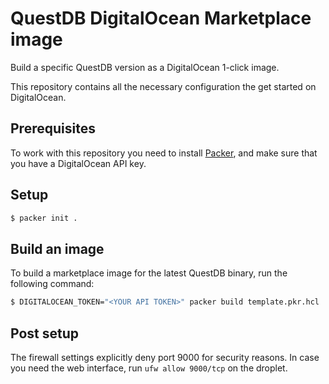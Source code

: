 # QuestDB DigitalOcean Marketplace image

Build a specific QuestDB version as a DigitalOcean 1-click image.

This repository contains all the necessary configuration the get started on DigitalOcean.

## Prerequisites

To work with this repository you need to install [Packer](https://www.packer.io/), and make sure that you have a DigitalOcean API key.

## Setup

``` bash
$ packer init .
```

## Build an image

To build a marketplace image for the latest QuestDB binary, run the following command:

```bash
$ DIGITALOCEAN_TOKEN="<YOUR API TOKEN>" packer build template.pkr.hcl
```

## Post setup

The firewall settings explicitly deny port 9000 for security reasons. In case you need the web interface, run `ufw allow 9000/tcp` on the droplet.
